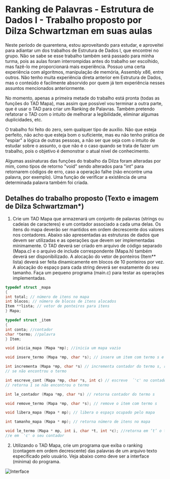 # Ranking de Palavras - Estrutura de Dados I - Trabalho proposto por Dilza Schwartzman em suas aulas

Neste período de quarentena, estou aproveitando para estudar, e aproveitei para adiantar um dos trabalhos de Estrutura de Dados I, que encontrei no grupo. Não se sabe se esse trabalho também será passado para minha turma, pois as aulas foram interrompidas antes do trabalho ser escolhido, mas fazê-lo me proporcionará mais experiência. Possuo uma certa experiência com algoritmos, manipulação de memória, Assembly x86, entre outros. Não tenho muita experiência direta anterior em Estrutura de Dados, mas o conteúdo é facilmente absorvido por quem já tem experiência nesses assuntos mencionados anteriormente.

No momento, apenas a primeira metade do trabalho está pronta (todas as funções do TAD Mapa), mas assim que possível vou terminar a outra parte, que é usar o TAD para criar um Ranking de Palavras. Também pretendo refatorar o TAD com o intuito de melhorar a legibilidade, eliminar algumas duplicidades, etc. 

O trabalho foi feito do zero, sem qualquer tipo de auxílio. Não que esteja perfeito, não acho que esteja bom o suficiente, mas eu não tenho prática de "espiar" a lógica de outras pessoas, a não ser que seja com o intuito de estudar sobre o assunto, o que não é o caso quando se trata de fazer um trabalho, pois o objetivo é demonstrar o atual nível de conhecimento.

Algumas assinaturas das funções do trabalho da Dilza foram alteradas por mim, como tipos de retorno "void" sendo alterados para "int" para retornarem códigos de erro, caso a operação falhe (não encontre uma palavra, por exemplo). Uma função de verificar a existência de uma determinada palavra também foi criada.


## Detalhes do trabalho proposto (Texto e imagem de Dilza Schwartzman*)

1. Crie um TAD Mapa que armazenará um conjunto de palavras (strings ou cadeias de caracteres) e um contador associado a cada uma delas. Os itens do mapa deverão ser mantidos em ordem decrescente dos valores nos contadores. Abaixo são apresentadas as estruturas de dados que devem ser utilizadas e as operações que devem ser implementadas minimamente. O TAD deverá ser criado em arquivo de código separado (Mapa.c) e o arquivo de include correspondente (Mapa.h) também deverá ser disponibilizado. A alocação do vetor de ponteiros (Item** lista) deverá ser feita dinamicamente em blocos de 10 ponteiros por vez. A alocação do espaço para cada string deverá ser exatamente do seu tamanho. Faça um pequeno programa (main.c) para testar as operações implementadas.

```c
typedef struct _mapa
{
int total; // número de itens no mapa
int blocos; // número de blocos de itens alocados
Item **lista; // vetor de ponteiros para itens
} Mapa;

typedef struct _item
{
int conta; //contador
char *termo; //palavra
} Item;

void inicia_mapa (Mapa *mp); //inicia um mapa vazio

void insere_termo (Mapa *mp, char *s); // insere um item com termo s e conta=1

int incrementa (Mapa *mp, char *s) // incrementa contador do termo s, retorna 1
// se não encontrou o termo

int escreve_cont (Mapa *mp, char *s, int c) // escreve  ́'c' no contador do termo s,
// retorna 1 se não encontrou o termo

int le_contador (Mapa *mp, char *s) // retorna contador do termo s

void remove_termo (Mapa *mp, char *s); // remove o item com termo s

void libera_mapa (Mapa * mp); // libera o espaço ocupado pelo mapa

int tamanho_mapa (Mapa * mp); // retorna número de itens no mapa

void le_termo (Mapa * mp, int i, char *t, int *c); //retorna em ‘t’ o termo no índice  'i'
//e em  'c' o seu contador
```

2. Utilizando o TAD Mapa, crie um programa que exiba o ranking (contagem em ordem decrescente) das palavras de um arquivo texto especificado pelo usuário. Veja abaixo como deve ser a interface (mínima) do programa.

![Interface](https://user-images.githubusercontent.com/36391793/77501900-18b59a00-6e38-11ea-909f-c409d902b753.png)